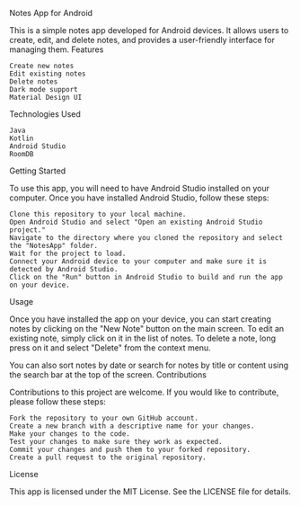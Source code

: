 Notes App for Android

This is a simple notes app developed for Android devices. It allows users to create, edit, and delete notes, and provides a user-friendly interface for managing them.
Features

    Create new notes
    Edit existing notes
    Delete notes
    Dark mode support
    Material Design UI

Technologies Used

    Java
    Kotlin
    Android Studio
    RoomDB

Getting Started

To use this app, you will need to have Android Studio installed on your computer. Once you have installed Android Studio, follow these steps:

    Clone this repository to your local machine.
    Open Android Studio and select "Open an existing Android Studio project."
    Navigate to the directory where you cloned the repository and select the "NotesApp" folder.
    Wait for the project to load.
    Connect your Android device to your computer and make sure it is detected by Android Studio.
    Click on the "Run" button in Android Studio to build and run the app on your device.

Usage

Once you have installed the app on your device, you can start creating notes by clicking on the "New Note" button on the main screen. To edit an existing note, simply click on it in the list of notes. To delete a note, long press on it and select "Delete" from the context menu.

You can also sort notes by date or search for notes by title or content using the search bar at the top of the screen.
Contributions

Contributions to this project are welcome. If you would like to contribute, please follow these steps:

    Fork the repository to your own GitHub account.
    Create a new branch with a descriptive name for your changes.
    Make your changes to the code.
    Test your changes to make sure they work as expected.
    Commit your changes and push them to your forked repository.
    Create a pull request to the original repository.

License

This app is licensed under the MIT License. See the LICENSE file for details.
